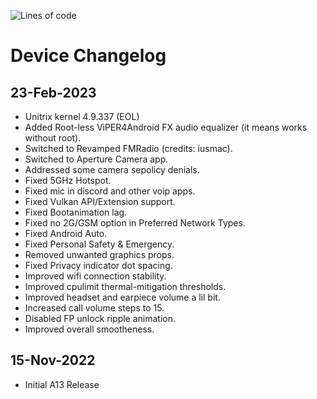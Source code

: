 ![Lines of code](https://img.shields.io/badge/Update%20Status-Active-orange)

# Device Changelog

## 23-Feb-2023
- Unitrix kernel 4.9.337 (EOL)
- Added Root-less ViPER4Android FX audio equalizer (it means works without root).
- Switched to Revamped FMRadio (credits: iusmac).
- Switched to Aperture Camera app.
- Addressed some camera sepolicy denials.
- Fixed 5GHz Hotspot.
- Fixed mic in discord and other voip apps.
- Fixed Vulkan API/Extension support.
- Fixed Bootanimation lag.
- Fixed no 2G/GSM option in Preferred Network Types.
- Fixed Android Auto.
- Fixed Personal Safety & Emergency.
- Removed unwanted graphics props.
- Fixed Privacy indicator dot spacing.
- Improved wifi connection stability.
- Improved cpulimit thermal-mitigation thresholds.
- Improved headset and earpiece volume a lil bit.
- Increased call volume steps to 15.
- Disabled FP unlock ripple animation.
- Improved overall smootheness.

## 15-Nov-2022
- Initial A13 Release
